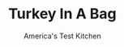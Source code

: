 ---
layout: ../../layouts/MarkdownPostLayout.astro
title: Turkey In A Bag
author: America's Test Kitchen
pubDate: 2023-03-15
description: "Chefs struggle endlessly to achieve the perfect roast turkey. Was the answer in the bag?"
image_url: https://res.cloudinary.com/hksqkdlah/image/upload/ar_1:1,c_fill,dpr_2.0,f_auto,fl_lossy.progressive.strip_profile,g_faces:auto,q_auto:low,w_344/8858_sfs-brownbagturkey-38-275827
tags: ["Main Courses","American","Turkey","Roasts","Thanksgiving"]
calories: 6761
protein: 78
carbohydrates: 8
fats: 
fiber: 1
ingredients: ["1/2 cup, soy sauce","2 tablespoons, unsalted butter, softened","7 tablespoons, all-purpose flour",", Salt and pepper","1 (12- to 14-pound), turkey (see note), fully thawed if frozen","3 cups, low-sodium chicken broth","2 cups, water","3 , carrots, peeled and cut into 2-inch pieces","1 , onion, peeled and quartered","1 , celery rib, cut into 2-inch pieces"]
serves: 12
time: "4½ to 5 hours"
instructions: ["MAKE SOY PASTE Adjust oven rack to lowest position and heat oven to 350 degrees. Bring soy sauce to boil over medium-high heat in small saucepan. Reduce heat to medium-low and simmer until thick and reduced to 2 tablespoons, 5 to 7 minutes. Off heat, whisk in butter, 1 tablespoon flour, and 1 teaspoon pepper; set aside.","PREPARE TURKEY Remove neck and giblets from cavity; discard liver. Add broth, water, carrots, onion, celery, neck, and giblets to large roasting pan. Set V-rack inside pan. Lightly spray inside of oven bag with cooking spray. Fold cheesecloth into 10 by 7-inch rectangle. Pat turkey dry with paper towels. Tuck legs into pocket of skin at tail end (alternatively, tie legs with kitchen twine) and tuck wings under bird. Following photos 1 to 3 (at left), transfer turkey to prepared oven bag and rub soy paste evenly all over outside of turkey. Top breast with cheesecloth and cover with heavy-duty aluminum foil. Tie oven bag closed, trim end to 1 inch, and cut four ½-inch slits in top of bag. Arrange bagged turkey, breast side up, in V-rack.","COOK TURKEY Roast turkey until breast meat registers 155 degrees, 2½ to 3 hours. Remove pan from oven and increase oven temperature to 475 degrees. Cut open oven bag. Discard cheesecloth, foil, and bag, letting juices fall into pan. Return turkey to oven and roast until breast meat registers 160 degrees and thigh meat registers 175 degrees, 35 to 45 minutes. Transfer to carving board and let rest, uncovered, for 30 minutes.","MAKE GRAVY Meanwhile, strain contents of roasting pan through fine-mesh strainer into fat separator; discard vegetables, neck, and giblets. Let liquid settle and reserve 4 cups defatted pan juices. Transfer ¼ cup fat from separator to large saucepan and heat over medium heat until shimmering. Stir in remaining flour and cook, stirring constantly, until golden, about 4 minutes. Slowly whisk in pan juices and bring to boil. Reduce heat to medium-low and simmer until gravy is slightly thickened, about 5 minutes. Season with salt and pepper. Carve turkey and serve with gravy."]
nutrition: ["982 mg Potassium","691 mg Phosphorus","64 mg Calcium","3 mg Iron","103 mg Magnesium","1486 mg Sodium","6 mg Zinc","22 g Fat","28 mg Niacin (B3)","7 g Monounsaturated","5 g Polyunsaturated","1 mg Vitamin C","1 µg Vitamin D","256 mg Cholesterol","6 g Saturated","1 g Fiber","7 µg Folic acid","33 µg Folate (food)","1 g Sugars","6 µg Vitamin K","385 g Water","8 g Carbs","45 µg Folate equivalent (total)","78 g Protein","4 µg Vitamin B12","2 mg Vitamin B6","204 µg Vitamin A","563 kcal Energy","6761 calories"]
notes: "We recommend a “self-basting” turkey (such as a frozen Butterball) or a kosher turkey. You will need a turkey-size oven bag and one 2-yard package of cheesecloth. Don’t let the oven bag touch the oven wall or it will melt. If you end up with less than 4 cups of defatted pan juices, supplement them with additional low-sodium chicken broth."
---